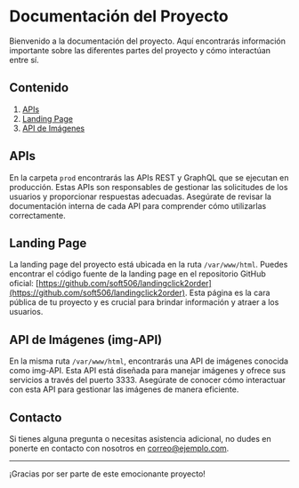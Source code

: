 # Documentación del Proyecto

Bienvenido a la documentación del proyecto. Aquí encontrarás información importante sobre las diferentes partes del proyecto y cómo interactúan entre sí.

## Contenido

1. [APIs](#apis)
2. [Landing Page](#landing-page)
3. [API de Imágenes](#api-de-imagenes)

## APIs

En la carpeta `prod` encontrarás las APIs REST y GraphQL que se ejecutan en producción. Estas APIs son responsables de gestionar las solicitudes de los usuarios y proporcionar respuestas adecuadas. Asegúrate de revisar la documentación interna de cada API para comprender cómo utilizarlas correctamente.

## Landing Page

La landing page del proyecto está ubicada en la ruta `/var/www/html`. Puedes encontrar el código fuente de la landing page en el repositorio GitHub oficial: [https://github.com/soft506/landingclick2order](https://github.com/soft506/landingclick2order). Esta página es la cara pública de tu proyecto y es crucial para brindar información y atraer a los usuarios.

## API de Imágenes (img-API)

En la misma ruta `/var/www/html`, encontrarás una API de imágenes conocida como img-API. Esta API está diseñada para manejar imágenes y ofrece sus servicios a través del puerto 3333. Asegúrate de conocer cómo interactuar con esta API para gestionar las imágenes de manera eficiente.

## Contacto

Si tienes alguna pregunta o necesitas asistencia adicional, no dudes en ponerte en contacto con nosotros en [correo@ejemplo.com](mailto:correo@ejemplo.com).

---

¡Gracias por ser parte de este emocionante proyecto!
